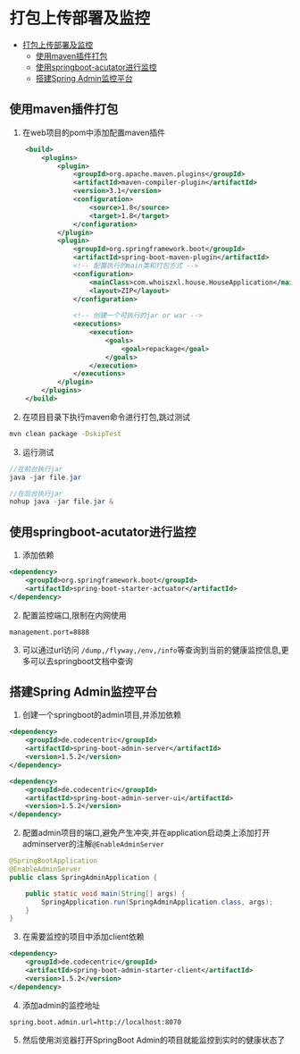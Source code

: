 # 打包上传部署及监控
<!-- TOC -->

- [打包上传部署及监控](#%E6%89%93%E5%8C%85%E4%B8%8A%E4%BC%A0%E9%83%A8%E7%BD%B2%E5%8F%8A%E7%9B%91%E6%8E%A7)
	- [使用maven插件打包](#%E4%BD%BF%E7%94%A8maven%E6%8F%92%E4%BB%B6%E6%89%93%E5%8C%85)
	- [使用springboot-acutator进行监控](#%E4%BD%BF%E7%94%A8springboot-acutator%E8%BF%9B%E8%A1%8C%E7%9B%91%E6%8E%A7)
	- [搭建Spring Admin监控平台](#%E6%90%AD%E5%BB%BAspring-admin%E7%9B%91%E6%8E%A7%E5%B9%B3%E5%8F%B0)

<!-- /TOC -->
## 使用maven插件打包
1. 在web项目的pom中添加配置maven插件
```xml
	<build>
		<plugins>
			<plugin>
				<groupId>org.apache.maven.plugins</groupId>
				<artifactId>maven-compiler-plugin</artifactId>
				<version>3.1</version>
				<configuration>
					<source>1.8</source>
					<target>1.8</target>
				</configuration>
			</plugin>
			<plugin>
				<groupId>org.springframework.boot</groupId>
				<artifactId>spring-boot-maven-plugin</artifactId>
				<!-- 配置执行的main类和打包方式 -->
				<configuration>
					<mainClass>com.whoiszxl.house.HouseApplication</mainClass>
					<layout>ZIP</layout>
				</configuration>
				
				<!-- 创建一个可执行的jar or war -->
				<executions>
					<execution>
						<goals>
							<goal>repackage</goal>
						</goals>
					</execution>
				</executions>
			</plugin>
		</plugins>
	</build>
```

2. 在项目目录下执行maven命令进行打包,跳过测试
```bash
mvn clean package -DskipTest
```

3. 运行测试
```java
//在前台执行jar
java -jar file.jar

//在后台执行jar
nohup java -jar file.jar &
```

## 使用springboot-acutator进行监控
1. 添加依赖
```xml
<dependency>
	<groupId>org.springframework.boot</groupId>
	<artifactId>spring-boot-starter-actuator</artifactId>
</dependency>
```

2. 配置监控端口,限制在内网使用
```properties
management.port=8888
```

3. 可以通过url访问 `/dump,/flyway,/env,/info`等查询到当前的健康监控信息,更多可以去springboot文档中查询

## 搭建Spring Admin监控平台
1. 创建一个springboot的admin项目,并添加依赖
```xml
<dependency>
	<groupId>de.codecentric</groupId>
	<artifactId>spring-boot-admin-server</artifactId>
	<version>1.5.2</version>
</dependency>

<dependency>
	<groupId>de.codecentric</groupId>
	<artifactId>spring-boot-admin-server-ui</artifactId>
	<version>1.5.2</version>
</dependency>
```

2. 配置admin项目的端口,避免产生冲突,并在application启动类上添加打开adminserver的注解`@EnableAdminServer`
```java
@SpringBootApplication
@EnableAdminServer
public class SpringAdminApplication {

	public static void main(String[] args) {
		SpringApplication.run(SpringAdminApplication.class, args);
	}
}
```

3. 在需要监控的项目中添加client依赖
```xml
<dependency>
	<groupId>de.codecentric</groupId>
	<artifactId>spring-boot-admin-starter-client</artifactId>
	<version>1.5.2</version>
</dependency>
```

4. 添加admin的监控地址
```properties
spring.boot.admin.url=http://localhost:8070
```

5. 然后使用浏览器打开SpringBoot Admin的项目就能监控到实时的健康状态了